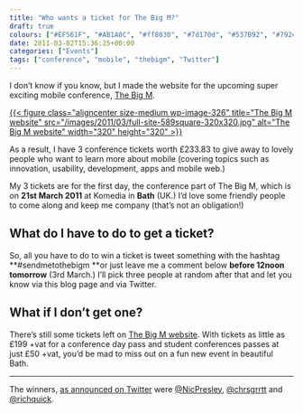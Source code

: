 ```yaml
---
title: "Who wants a ticket for The Big M?"
draft: true
colours: ["#EF561F", "#AB1A0C", "#ff8030", "#7d170d", "#537B92", "#792c11", "#ffffff"]
date: 2011-03-02T15:36:25+00:00
categories: ["Events"]
tags: ["conference", "mobile", "thebigm", "Twitter"]
---
```


I don’t know if you know, but I made the website for the upcoming super exciting mobile conference, [The Big M](http://thebigm.mobi "The Big M website").

[{{< figure class="aligncenter size-medium wp-image-326" title="The Big M website" src="/images/2011/03/full-site-589square-320x320.jpg" alt="The Big M website" width="320" height="320" >}}](http://thebigm.mobi)

As a result, I have 3 conference tickets worth £233.83 to give away to lovely people who want to learn more about mobile (covering topics such as innovation, usability, development, apps and mobile web.)

My 3 tickets are for the first day, the conference part of The Big M, which is on **21st March 2011** at Komedia in **Bath** (UK.) I’d love some friendly people to come along and keep me company (that’s not an obligation!)

## What do I have to do to get a ticket?

So, all you have to do to win a ticket is tweet something with the hashtag **#sendmetothebigm **or just leave me a comment below **before 12noon tomorrow** (3rd March.) I’ll pick three people at random after that and let you know via this blog page and via Twitter.

## What if I don’t get one?

There’s still some tickets left on [The Big M website](http://thebigm.mobi/#register "Tickets for The Big M"). With tickets as little as £199 +vat for a conference day pass and student conferences passes at just £50 +vat, you’d be mad to miss out on a fun new event in beautiful Bath.

---


The winners, [as announced on Twitter](http://twitter.com/#!/laurakalbag/status/43297547447582721) were [@NicPresley](http://twitter.com/NicPresley), [@chrsgrrtt](http://twitter.com/chrsgrrtt) and [@richquick](http://twitter.com/richquick).
